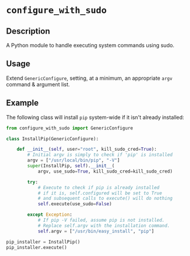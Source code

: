 # `configure_with_sudo`

## Description

A Python module to handle executing system commands using sudo.

## Usage

Extend `GenericConfigure`, setting, at a minimum, an appropriate `argv` command & argument list.

## Example

The following class will install `pip` system-wide if it isn't already installed:

```Python
from configure_with_sudo import GenericConfigure

class InstallPip(GenericConfigure):

    def __init__(self, user="root", kill_sudo_cred=True):
        # Initial argv is simply to check if 'pip' is installed
        argv = ["/usr/local/bin/pip", "-V"]
        super(InstallPip, self).__init__(
            argv, use_sudo=True, kill_sudo_cred=kill_sudo_cred)

        try:
            # Execute to check if pip is already installed
            # if it is, self.configured will be set to True
            # and subsequent calls to execute() will do nothing
            self.execute(use_sudo=False)

        except Exception:
            # If pip -V failed, assume pip is not installed.
            # Replace self.argv with the installation command.
            self.argv = ["/usr/bin/easy_install", "pip"]

pip_installer = InstallPip()
pip_installer.execute()
```
